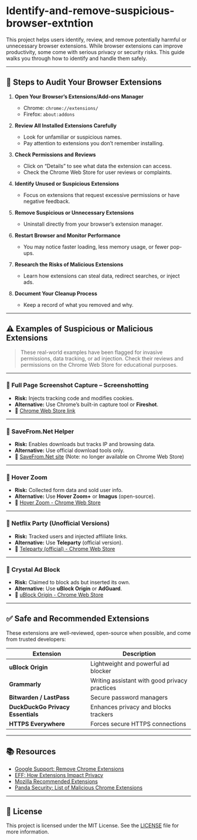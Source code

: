 # Identify-and-remove-suspicious-browser-extntion

This project helps users identify, review, and remove potentially harmful or unnecessary browser extensions. While browser extensions can improve productivity, some come with serious privacy or security risks. This guide walks you through how to identify and handle them safely.

---

## 🔧 Steps to Audit Your Browser Extensions

1. **Open Your Browser’s Extensions/Add-ons Manager**
   - Chrome: `chrome://extensions/`
   - Firefox: `about:addons`

2. **Review All Installed Extensions Carefully**
   - Look for unfamiliar or suspicious names.
   - Pay attention to extensions you don’t remember installing.

3. **Check Permissions and Reviews**
   - Click on “Details” to see what data the extension can access.
   - Check the Chrome Web Store for user reviews or complaints.

4. **Identify Unused or Suspicious Extensions**
   - Focus on extensions that request excessive permissions or have negative feedback.

5. **Remove Suspicious or Unnecessary Extensions**
   - Uninstall directly from your browser’s extension manager.

6. **Restart Browser and Monitor Performance**
   - You may notice faster loading, less memory usage, or fewer pop-ups.

7. **Research the Risks of Malicious Extensions**
   - Learn how extensions can steal data, redirect searches, or inject ads.

8. **Document Your Cleanup Process**
   - Keep a record of what you removed and why.

---

## ⚠️ Examples of Suspicious or Malicious Extensions

> These real-world examples have been flagged for invasive permissions, data tracking, or ad injection. Check their reviews and permissions on the Chrome Web Store for educational purposes.

---

### 🚫 Full Page Screenshot Capture – Screenshotting
- **Risk:** Injects tracking code and modifies cookies.
- **Alternative:** Use Chrome’s built-in capture tool or **Fireshot**.
- 🔗 [Chrome Web Store link](https://chrome.google.com/webstore/detail/full-page-screenshot-captu/fdpohaocaechififmbbbbbknoalclacl)

---

### 🚫 SaveFrom.Net Helper
- **Risk:** Enables downloads but tracks IP and browsing data.
- **Alternative:** Use official download tools only.
- 🔗 [SaveFrom.Net site](https://en.savefrom.net/) (Note: no longer available on Chrome Web Store)

---

### 🚫 Hover Zoom
- **Risk:** Collected form data and sold user info.
- **Alternative:** Use **Hover Zoom+** or **Imagus** (open-source).
- 🔗 [Hover Zoom - Chrome Web Store](https://chrome.google.com/webstore/detail/hover-zoom/nonjdcjchghhkdoolnlbekcfllmednbl)

---

### 🚫 Netflix Party (Unofficial Versions)
- **Risk:** Tracked users and injected affiliate links.
- **Alternative:** Use **Teleparty** (official version).
- 🔗 [Teleparty (official) - Chrome Web Store](https://chrome.google.com/webstore/detail/teleparty/jnclljglcogbepopmacageljmccfjnjg)

---

### 🚫 Crystal Ad Block
- **Risk:** Claimed to block ads but inserted its own.
- **Alternative:** Use **uBlock Origin** or **AdGuard**.
- 🔗 [uBlock Origin - Chrome Web Store](https://chrome.google.com/webstore/detail/ublock-origin/cjpalhdlnbpafiamejdnhcphjbkeiagm)

---

## ✅ Safe and Recommended Extensions

These extensions are well-reviewed, open-source when possible, and come from trusted developers:

| Extension                     | Description                                 |
|------------------------------|---------------------------------------------|
| **uBlock Origin**            | Lightweight and powerful ad blocker         |
| **Grammarly**                | Writing assistant with good privacy practices |
| **Bitwarden / LastPass**     | Secure password managers                    |
| **DuckDuckGo Privacy Essentials** | Enhances privacy and blocks trackers   |
| **HTTPS Everywhere**         | Forces secure HTTPS connections             |

---

## 📚 Resources

- [Google Support: Remove Chrome Extensions](https://support.google.com/chrome_webstore/answer/2664769)
- [EFF: How Extensions Impact Privacy](https://www.eff.org/deeplinks)
- [Mozilla Recommended Extensions](https://addons.mozilla.org/en-US/firefox/collections/mozilla/)
- [Panda Security: List of Malicious Chrome Extensions](https://www.pandasecurity.com/en/mediacenter/list-of-malicious-chrome-extensions/?utm_source=chatgpt.com)

---

## 📝 License

This project is licensed under the MIT License. See the [LICENSE](LICENSE) file for more information.

